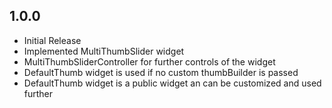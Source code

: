 ## 1.0.0

* Initial Release
* Implemented MultiThumbSlider widget
* MultiThumbSliderController for further controls of the widget
* DefaultThumb widget is used if no custom thumbBuilder is passed
* DefaultThumb widget is a public widget an can be customized and used further

